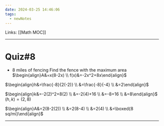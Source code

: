 ```yaml
---
date: 2024-03-25 14:46:06
tags:
  - newNotes
---
```

Links: [[Math MOC]]

---
# Quiz\#8
- 8 miles of fencing
Find the fence with the maximum area
$\begin{align}A&=x(8-2x) \\ f(x)&=-2x^2+8x\end{align}$

$\begin{align}h&=\frac{-8}{2(-2)} \\ &=\frac{-8}{-4} \\ &=2\end{align}$

$\begin{align}k&=-2(2)^2+8(2) \\ &=-2(4)+16 \\ &=-8+16 \\ &=8\end{align}$
$(h,k)=(2,8)$

$\begin{align}A&=2(8-2(2)) \\ &=2(8-4) \\ &=2(4) \\ &=\boxed{8 sq/mi}\end{align}$

---

